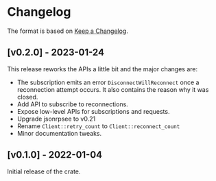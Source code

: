# Changelog

The format is based on [Keep a Changelog].

[Keep a Changelog]: http://keepachangelog.com/en/1.0.0/

## [v0.2.0] - 2023-01-24

This release reworks the APIs a little bit and the major changes are:
- The subscription emits an error `DisconnectWillReconnect` once
a reconnection attempt occurs. It also contains the reason why it
was closed.
- Add API to subscribe to reconnections.
- Expose low-level APIs for subscriptions and requests.
- Upgrade jsonrpsee to v0.21
- Rename `Client::retry_count` to `Client::reconnect_count`
- Minor documentation tweaks.

## [v0.1.0] - 2022-01-04

Initial release of the crate.
